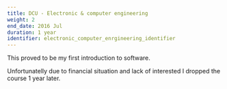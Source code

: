 ```yaml
---
title: DCU - Electronic & computer engineering
weight: 2
end_date: 2016 Jul
duration: 1 year
identifier: electronic_computer_enrgineering_identifier
---
```

This proved to be my first introduction to software.

Unfortunatelly due to financial situation and lack of interested I dropped the course 1 year later.
